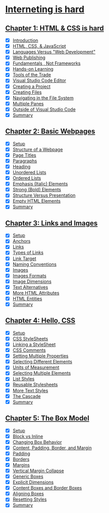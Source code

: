 # [Interneting is hard](https://www.internetingishard.com/)

## [Chapter 1: HTML & CSS is hard](https://www.internetingishard.com/html-and-css/)

- [x] [Introduction](https://www.internetingishard.com/html-and-css/introduction/)
- [x] [HTML, CSS, & JavaScript](https://www.internetingishard.com/html-and-css/introduction/#html-css-and-javascript)
- [x] [Languages Versus "Web Development"](https://www.internetingishard.com/html-and-css/introduction/#languages-versus-web-development)
- [x] [Web Publishing](https://www.internetingishard.com/html-and-css/introduction/#web-publishing)
- [x] [Fundamentals , Not Frameworks](https://www.internetingishard.com/html-and-css/introduction/#fundamentals-not-frameworks)
- [x] [Hands-on Learning](https://www.internetingishard.com/html-and-css/introduction/#hands-on-learning)
- [x] [Tools of the Trade](https://www.internetingishard.com/html-and-css/introduction/#tools-of-the-trade)
- [x] [Visual Studio Code Editor](https://www.internetingishard.com/html-and-css/introduction/#atom-text-editor)
- [x] [Creating a Project](https://www.internetingishard.com/html-and-css/introduction/#creating-a-project)
- [x] [Creating Files](https://www.internetingishard.com/html-and-css/introduction/#creating-files)
- [x] [Navigating in the File System](https://www.internetingishard.com/html-and-css/introduction/#navigating-the-file-system)
- [x] [Multiple Panes](https://www.internetingishard.com/html-and-css/introduction/#multiple-panes)
- [x] [Outside of Visual Studio Code](https://www.internetingishard.com/html-and-css/introduction/#outside-of-atom)
- [x] [Summary](https://www.internetingishard.com/html-and-css/introduction/#summary)

## [Chapter 2: Basic Webpages](https://www.internetingishard.com/html-and-css/basic-web-pages/)

- [x] [Setup](https://www.internetingishard.com/html-and-css/basic-web-pages/#setup)
- [x] [Structure of a Webpage](https://www.internetingishard.com/html-and-css/basic-web-pages/#structure-of-a-web-page)
- [x] [Page Titles](https://www.internetingishard.com/html-and-css/basic-web-pages/#page-titles)
- [x] [Paragraphs](https://www.internetingishard.com/html-and-css/basic-web-pages/#paragraphs)
- [x] [Heading](https://www.internetingishard.com/html-and-css/basic-web-pages/#headings)
- [x] [Unordered Lists](https://www.internetingishard.com/html-and-css/basic-web-pages/#unordered-lists)
- [x] [Ordered Lists](https://www.internetingishard.com/html-and-css/basic-web-pages/#ordered-lists)
- [x] [Emphasis (Italic) Elements](https://www.internetingishard.com/html-and-css/basic-web-pages/#emphasis-italic-elements)
- [x] [Strong (Bold) Elements](https://www.internetingishard.com/html-and-css/basic-web-pages/#strong-bold-elements)
- [x] [Structure Versus Presentation](https://www.internetingishard.com/html-and-css/basic-web-pages/#structure-versus-presentation)
- [x] [Empty HTML Elements](https://www.internetingishard.com/html-and-css/basic-web-pages/#empty-html-elements)
- [x] [Summary](https://www.internetingishard.com/html-and-css/basic-web-pages/#summary)

## [Chapter 3: Links and Images](https://www.internetingishard.com/html-and-css/links-and-images/)

- [x] [Setup](https://www.internetingishard.com/html-and-css/links-and-images/#setup)
- [x] [Anchors](https://www.internetingishard.com/html-and-css/links-and-images/#anchors)
- [x] [Links](https://www.internetingishard.com/html-and-css/links-and-images/#links)
- [x] [Types of Links](https://www.internetingishard.com/html-and-css/links-and-images/#absolute-relative-and-root-relative-links)
- [x] [Link Target](https://www.internetingishard.com/html-and-css/links-and-images/#link-targets)
- [x] [Naming Conventions](https://www.internetingishard.com/html-and-css/links-and-images/#naming-conventions)
- [x] [Images](https://www.internetingishard.com/html-and-css/links-and-images/#images)
- [x] [Images Formats](https://www.internetingishard.com/html-and-css/links-and-images/#image-formats)
- [x] [Image Dimensions](https://www.internetingishard.com/html-and-css/links-and-images/#image-dimensions)
- [x] [Text Alternatives](https://www.internetingishard.com/html-and-css/links-and-images/#text-alternatives)
- [x] [More HTML Attributes](https://www.internetingishard.com/html-and-css/links-and-images/#more-html-attributes)
- [x] [HTML Entities](https://www.internetingishard.com/html-and-css/links-and-images/#html-entities)
- [x] [Summary](https://www.internetingishard.com/html-and-css/links-and-images/#summary)

## [Chapter 4: Hello, CSS](https://www.internetingishard.com/html-and-css/hello-css/)

- [x] [Setup](https://www.internetingishard.com/html-and-css/hello-css/#setup)
- [x] [CSS StyleSheets](https://www.internetingishard.com/html-and-css/hello-css/#css-stylesheets)
- [x] [Linking a StyleSheet](https://www.internetingishard.com/html-and-css/hello-css/#linking-a-css-stylesheet)
- [x] [CSS Comments](https://www.internetingishard.com/html-and-css/hello-css/#css-comments)
- [x] [Setting Multiple Properties](https://www.internetingishard.com/html-and-css/hello-css/#setting-multiple-properties)
- [x] [Selecting Different Elements](https://www.internetingishard.com/html-and-css/hello-css/#selecting-different-elements)
- [x] [Units of Measurement](https://www.internetingishard.com/html-and-css/hello-css/#units-of-measurement)
- [x] [Selecting Multiple Elements](https://www.internetingishard.com/html-and-css/hello-css/#selecting-multiple-elements)
- [x] [List Styles](https://www.internetingishard.com/html-and-css/hello-css/#list-styles)
- [x] [Reusable Stylesheets](https://www.internetingishard.com/html-and-css/hello-css/#reusable-stylesheets)
- [x] [More Text Styles](https://www.internetingishard.com/html-and-css/hello-css/#more-text-styles)
- [x] [The Cascade](https://www.internetingishard.com/html-and-css/hello-css/#the-cascade)
- [x] [Summary](https://www.internetingishard.com/html-and-css/hello-css/#summary)

## [Chapter 5: The Box Model](https://www.internetingishard.com/html-and-css/css-box-model/)

- [x] [Setup](https://www.internetingishard.com/html-and-css/css-box-model/#setup)
- [x] [Block vs Inline](https://www.internetingishard.com/html-and-css/css-box-model/#block-elements-and-inline-elements)
- [x] [Changing Box Behavior](https://www.internetingishard.com/html-and-css/css-box-model/#changing-box-behavior)
- [x] [Content, Padding, Border, and Margin](https://www.internetingishard.com/html-and-css/css-box-model/#content-padding-border-and-margin)
- [x] [Padding](https://www.internetingishard.com/html-and-css/css-box-model/#padding)
- [x] [Borders](https://www.internetingishard.com/html-and-css/css-box-model/#borders)
- [x] [Margins](https://www.internetingishard.com/html-and-css/css-box-model/#margins)
- [x] [Vertical Margin Collapse](https://www.internetingishard.com/html-and-css/css-box-model/#vertical-margin-collapse)
- [x] [Generic Boxes](https://www.internetingishard.com/html-and-css/css-box-model/#generic-boxes)
- [x] [Explicit Dimensions](https://www.internetingishard.com/html-and-css/css-box-model/#explicit-dimensions)
- [x] [Content Boxes and Border Boxes](https://www.internetingishard.com/html-and-css/css-box-model/#content-boxes-and-border-boxes)
- [x] [Aligning Boxes](https://www.internetingishard.com/html-and-css/css-box-model/#aligning-boxes)
- [x] [Resetting Styles](https://www.internetingishard.com/html-and-css/css-box-model/#resetting-styles)
- [x] [Summary](https://www.internetingishard.com/html-and-css/css-box-model/#summary)
